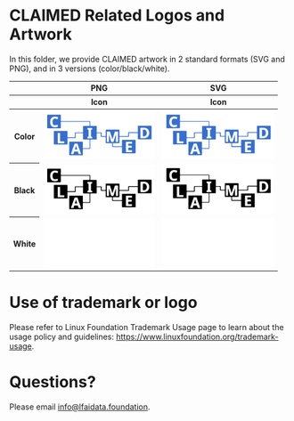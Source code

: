 # CLAIMED Related Logos and Artwork 
In this folder, we provide CLAIMED artwork in 2 standard formats (SVG and PNG), and in 3 versions (color/black/white). 


<table class="logos-table">
	<thead>
		<tr>
			<th></th>
			<th colspan="1">PNG</th>
			<th colspan="1">SVG</th>
		</tr>
		<tr>
			<th></th>
			<th>Icon</th>
			<th>Icon</th>
		</tr>
	</thead>	
    <tbody>
		  <tr>
			  <th>Color</th>
			  <td><a href="color/claimed-color.png"><img src="color/claimed-color.png" width="200"></a></td>
			  <td><a href="color/claimed-color.svg"><img src="color/claimed-color.svg" width="200"></a></td>
		  </tr>
    <tr>
     <th>Black</th>
			<td><a href="black/claimed-black.png"><img src="black/claimed-black.png" width="200"></a></td>
			<td><a href="black/claimed-black.svg"><img src="black/claimed-black.svg" width="200"></a></td>
		</tr>
      <tr>
			<th>White</th>
			<td><a href="white/claimed-white.png"><img src="white/claimed-white.png" width="200"></a></td>
			<td><a href="white/claimed-color.svg"><img src="white/claimed-white.svg" width="200"></a></td>
		</tr>
	</tbody>	
</table>



# Use of trademark or logo 
Please refer to Linux Foundation Trademark Usage page to learn about the usage policy and guidelines: https://www.linuxfoundation.org/trademark-usage. 

# Questions? 
Please email info@lfaidata.foundation.
